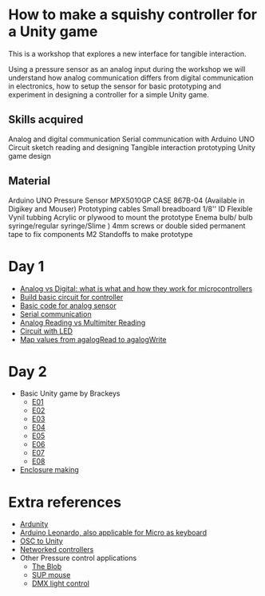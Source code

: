 # How to make a squishy controller for a Unity game


This is a workshop that explores a new interface for tangible interaction.

Using a pressure sensor as an analog input during the workshop we will understand how analog communication differs from digital communication in electronics, how to setup the sensor for basic prototyping and experiment in designing a controller for a simple Unity game.

## Skills acquired
Analog and digital communication
Serial communication with Arduino UNO 
Circuit sketch reading and designing
Tangible interaction prototyping
Unity game design

## Material
Arduino UNO 
Pressure Sensor MPX5010GP CASE 867B-04 (Available in Digikey and Mouser)
Prototyping cables 
Small breadboard
1/8'' ID Flexible Vynil tubbing 
Acrylic or plywood to mount the prototype 
Enema bulb/ bulb syringe/regular syringe/Slime )
4mm screws or double sided permanent tape to fix components
M2 Standoffs to make prototype

# Day 1 
- [Analog vs Digital: what is what and how they work for microcontrollers](https://www.youtube.com/watch?v=QsYcYknKbB0)
- [Build basic circuit for controller](https://github.com/RSofiaC/squishyWorkshop/tree/master/Arduino/Schematics)
- [Basic code for analog sensor](https://github.com/RSofiaC/squishyWorkshop/tree/master/Arduino/Sketches)
- [Serial communication](https://learn.sparkfun.com/tutorials/serial-communication/all)
- [Analog Reading vs Multimiter Reading](https://vimeo.com/90534361)
- [Circuit with LED](https://github.com/RSofiaC/squishyWorkshop/tree/master/Arduino/Schematics)
- [Map values from agalogRead to agalogWrite](https://forum.arduino.cc/index.php?topic=411914.0)

# Day 2
- Basic Unity game by Brackeys
  * [E01](https://www.youtube.com/watch?v=IlKaB1etrik)
  * [E02](https://github.com/RSofiaC/squishyWorkshop/tree/master/Arduino/Schematics)
  * [E03](https://www.youtube.com/watch?v=Au8oX5pu5u4)
  * [E04](https://www.youtube.com/watch?v=HVB6UVcb3f8)
  * [E05](https://www.youtube.com/watch?v=gAB64vfbrhI)
  * [E06](https://www.youtube.com/watch?v=D4I0I3QJAvc)
  * [E07](https://www.youtube.com/watch?v=TAGZxRMloyU&t=16s)
  * [E08](https://www.youtube.com/watch?v=VbZ9_C4-Qbo)
- [Enclosure making](https://www.ponoko.com/blog/how-to-make/making-enclosures-for-electronics-with-ponoko/)

# Extra references
- [Ardunity](https://www.youtube.com/watch?v=sfqI9YLHCL8)
- [Arduino Leonardo, also applicable for Micro as keyboard](https://www.youtube.com/watch?v=0fjuJOkk8y4&t=13s)
- [OSC to Unity](http://thomasfredericks.github.io/UnityOSC/)
- [Networked controllers](https://www.youtube.com/watch?v=TvqQJgj2XMM)
- Other Pressure control applications
  * [The Blob](https://youtu.be/q7_KyU8ibm8?t=46m59s)
  * [SUP mouse](https://www.instructables.com/id/The-Sup-a-Mouse-for-Quadriplegics-Low-Cost-and-Ope/)
  * [DMX light control](https://www.youtube.com/watch?v=Kk8fs99TJWw)
  

